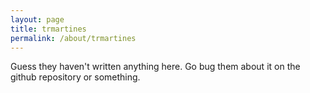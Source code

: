 ```yaml
---
layout: page
title: trmartines
permalink: /about/trmartines
---
```


Guess they haven't written anything here. Go bug them about it on the github repository or something.
